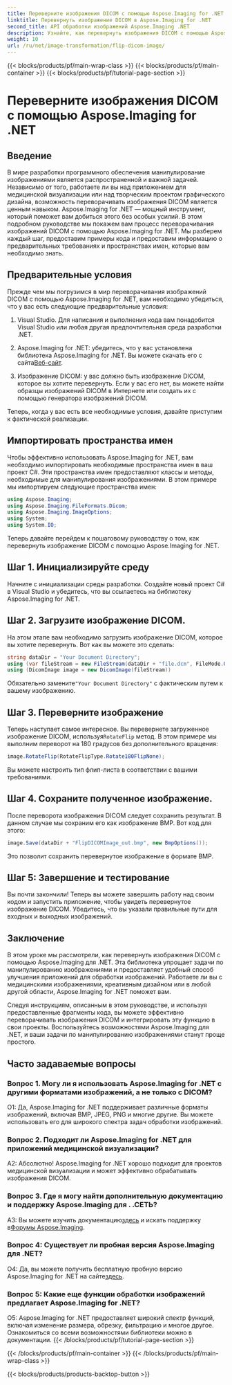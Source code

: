```yaml
---
title: Переверните изображения DICOM с помощью Aspose.Imaging for .NET
linktitle: Перевернуть изображение DICOM в Aspose.Imaging for .NET
second_title: API обработки изображений Aspose.Imaging .NET
description: Узнайте, как перевернуть изображения DICOM с помощью Aspose.Imaging for .NET. Простое и эффективное манипулирование изображениями для медицинских целей и многого другого.
weight: 10
url: /ru/net/image-transformation/flip-dicom-image/
---
```


{{< blocks/products/pf/main-wrap-class >}}
{{< blocks/products/pf/main-container >}}
{{< blocks/products/pf/tutorial-page-section >}}

# Переверните изображения DICOM с помощью Aspose.Imaging for .NET

## Введение

В мире разработки программного обеспечения манипулирование изображениями является распространенной и важной задачей. Независимо от того, работаете ли вы над приложением для медицинской визуализации или над творческим проектом графического дизайна, возможность переворачивать изображения DICOM является ценным навыком. Aspose.Imaging for .NET — мощный инструмент, который поможет вам добиться этого без особых усилий. В этом подробном руководстве мы покажем вам процесс переворачивания изображений DICOM с помощью Aspose.Imaging for .NET. Мы разберем каждый шаг, предоставим примеры кода и предоставим информацию о предварительных требованиях и пространствах имен, которые вам необходимо знать.

## Предварительные условия

Прежде чем мы погрузимся в мир переворачивания изображений DICOM с помощью Aspose.Imaging for .NET, вам необходимо убедиться, что у вас есть следующие предварительные условия:

1. Visual Studio. Для написания и выполнения кода вам понадобится Visual Studio или любая другая предпочтительная среда разработки .NET.

2.  Aspose.Imaging for .NET: убедитесь, что у вас установлена библиотека Aspose.Imaging for .NET. Вы можете скачать его с сайта[Веб-сайт](https://releases.aspose.com/imaging/net/).

3. Изображение DICOM: у вас должно быть изображение DICOM, которое вы хотите перевернуть. Если у вас его нет, вы можете найти образцы изображений DICOM в Интернете или создать их с помощью генератора изображений DICOM.

Теперь, когда у вас есть все необходимые условия, давайте приступим к фактической реализации.

## Импортировать пространства имен

Чтобы эффективно использовать Aspose.Imaging for .NET, вам необходимо импортировать необходимые пространства имен в ваш проект C#. Эти пространства имен предоставляют классы и методы, необходимые для манипулирования изображениями. В этом примере мы импортируем следующие пространства имен:

```csharp
using Aspose.Imaging;
using Aspose.Imaging.FileFormats.Dicom;
using Aspose.Imaging.ImageOptions;
using System;
using System.IO;
```

Теперь давайте перейдем к пошаговому руководству о том, как перевернуть изображение DICOM с помощью Aspose.Imaging for .NET.

## Шаг 1. Инициализируйте среду

Начните с инициализации среды разработки. Создайте новый проект C# в Visual Studio и убедитесь, что вы ссылаетесь на библиотеку Aspose.Imaging for .NET.

## Шаг 2. Загрузите изображение DICOM.

На этом этапе вам необходимо загрузить изображение DICOM, которое вы хотите перевернуть. Вот как вы можете это сделать:

```csharp
string dataDir = "Your Document Directory";
using (var fileStream = new FileStream(dataDir + "file.dcm", FileMode.Open, FileAccess.Read))
using (DicomImage image = new DicomImage(fileStream))
```

 Обязательно замените`"Your Document Directory"` с фактическим путем к вашему изображению.

## Шаг 3. Переверните изображение

 Теперь наступает самое интересное. Вы перевернете загруженное изображение DICOM, используя`RotateFlip` метод. В этом примере мы выполним переворот на 180 градусов без дополнительного вращения:

```csharp
image.RotateFlip(RotateFlipType.Rotate180FlipNone);
```

Вы можете настроить тип флип-листа в соответствии с вашими требованиями.

## Шаг 4. Сохраните полученное изображение.

После переворота изображения DICOM следует сохранить результат. В данном случае мы сохраним его как изображение BMP. Вот код для этого:

```csharp
image.Save(dataDir + "FlipDICOMImage_out.bmp", new BmpOptions());
```

Это позволит сохранить перевернутое изображение в формате BMP.

## Шаг 5: Завершение и тестирование

Вы почти закончили! Теперь вы можете завершить работу над своим кодом и запустить приложение, чтобы увидеть перевернутое изображение DICOM. Убедитесь, что вы указали правильные пути для входных и выходных изображений.

## Заключение

В этом уроке мы рассмотрели, как перевернуть изображения DICOM с помощью Aspose.Imaging для .NET. Эта библиотека упрощает задачи по манипулированию изображениями и предоставляет удобный способ улучшения приложений для обработки изображений. Работаете ли вы с медицинскими изображениями, креативным дизайном или в любой другой области, Aspose.Imaging for .NET поможет вам.

Следуя инструкциям, описанным в этом руководстве, и используя предоставленные фрагменты кода, вы можете эффективно переворачивать изображения DICOM и интегрировать эту функцию в свои проекты. Воспользуйтесь возможностями Aspose.Imaging для .NET, и ваши задачи по манипулированию изображениями станут проще простого.

## Часто задаваемые вопросы

### Вопрос 1. Могу ли я использовать Aspose.Imaging for .NET с другими форматами изображений, а не только с DICOM?
О1: Да, Aspose.Imaging for .NET поддерживает различные форматы изображений, включая BMP, JPEG, PNG и многие другие. Вы можете использовать его для широкого спектра задач обработки изображений.

### Вопрос 2. Подходит ли Aspose.Imaging for .NET для приложений медицинской визуализации?
А2: Абсолютно! Aspose.Imaging for .NET хорошо подходит для проектов медицинской визуализации и может эффективно обрабатывать изображения DICOM.

### Вопрос 3. Где я могу найти дополнительную документацию и поддержку Aspose.Imaging для . .СЕТЬ?
 A3: Вы можете изучить документацию[здесь](https://reference.aspose.com/imaging/net/) и искать поддержку в[Форумы Aspose.Imaging](https://forum.aspose.com/).

### Вопрос 4: Существует ли пробная версия Aspose.Imaging для .NET?
 О4: Да, вы можете получить бесплатную пробную версию Aspose.Imaging for .NET на сайте[здесь](https://releases.aspose.com/).

### Вопрос 5: Какие еще функции обработки изображений предлагает Aspose.Imaging for .NET?
О5: Aspose.Imaging for .NET предоставляет широкий спектр функций, включая изменение размера, обрезку, фильтрацию и многое другое. Ознакомиться со всеми возможностями библиотеки можно в документации.
{{< /blocks/products/pf/tutorial-page-section >}}

{{< /blocks/products/pf/main-container >}}
{{< /blocks/products/pf/main-wrap-class >}}

{{< blocks/products/products-backtop-button >}}

